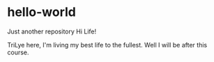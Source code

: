 # hello-world
Just another repository
Hi Life!

TriLye here, I'm living my best life to the fullest.
Well I will be after this course.
